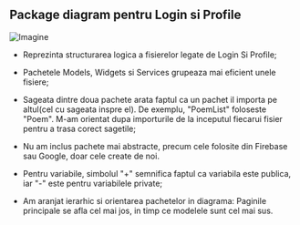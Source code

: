 ## Package diagram pentru Login si Profile

![Imagine](https://github.com/NacuAndrei/Poems_App/blob/main/Login%26Profile_Package.png)
- Reprezinta structurarea logica a fisierelor legate de Login Si Profile;

- Pachetele Models, Widgets si Services grupeaza mai eficient unele fisiere;

- Sageata dintre doua pachete arata faptul ca un pachet il importa pe altul(cel cu sageata inspre el). De exemplu, "PoemList" foloseste "Poem". M-am orientat dupa importurile de la inceputul fiecarui fisier pentru a trasa corect sagetile;

- Nu am inclus pachete mai abstracte, precum cele folosite din Firebase sau Google, doar cele create de noi.

- Pentru variabile, simbolul "+" semnifica faptul ca variabila este publica, iar "-" este pentru variabilele private;

- Am aranjat ierarhic si orientarea pachetelor in diagrama: Paginile principale se afla cel mai jos, in timp ce modelele sunt cel mai sus.
